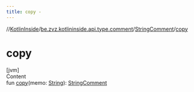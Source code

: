 ```yaml
---
title: copy -
---
```

//[KotlinInside](../../index.md)/[be.zvz.kotlininside.api.type.comment](../index.md)/[StringComment](index.md)/[copy](copy.md)



# copy  
[jvm]  
Content  
fun [copy](copy.md)(memo: [String](https://kotlinlang.org/api/latest/jvm/stdlib/kotlin/-string/index.html)): [StringComment](index.md)  




